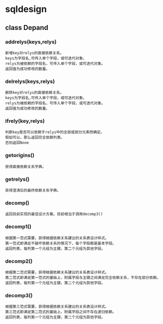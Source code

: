 # sqldesign

## class Depand
### addrelys(keys,relys)
    新增key对relys的直接依赖关系。
    keys为字段名,可传入单个字段，或可迭代对象。
    relys为被依赖的字段名，可传入单个字段，或可迭代对象。
    返回值为成功修改的数量。
### delrelys(keys,relys)
    删除key对relys的直接依赖关系。
    keys为字段名,可传入单个字段，或可迭代对象。
    relys为被依赖的字段名，可传入单个字段，或可迭代对象。
    返回值为成功修改的数量。
### ifrely(key,relys)
    判断key是否可以依赖于relys中的全部或部分元素而确定。
    假如可以，那么返回完全依赖列表。
    否则返回None
### getorigins()
    获得直接依赖关系字典。
### getrelys()
    获得澄清后的最终依赖关系字典。
### decomp()
    返回目前实现的最佳设计方案。目前相当于调用decomp3()
### decomp1()
    根据第一范式需要，获得根据依赖关系建议的关系表设计样式。
    第一范式即满足不破坏依赖关系的情况下，每个字段都是基本字段。
    返回列表，每列第一个元组为主键，第二个元组为其他字段。
### decomp2()
    根据第二范式需要，获得根据依赖关系建议的关系表设计样式。
    第二范式即满足第一范式的基础上，附属字段与主键之间满足完全依赖关系，不存在部分依赖。
    返回列表，每列第一个元组为主键，第二个元组为其他字段。
### decomp3()
    根据第三范式需要，获得根据依赖关系建议的关系表设计样式。
    第三范式即满足第二范式的基础上，附属字段之间不存在递归依赖。
    返回列表，每列第一个元组为主键，第二个元组为其他字段。